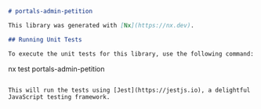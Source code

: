 ```markdown
# portals-admin-petition

This library was generated with [Nx](https://nx.dev).

## Running Unit Tests

To execute the unit tests for this library, use the following command:

```
nx test portals-admin-petition
```

This will run the tests using [Jest](https://jestjs.io), a delightful JavaScript testing framework.
```